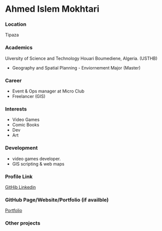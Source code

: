 # Ahmed Islem Mokhtari

### Location
Tipaza

### Academics
Uiversity of Science and Technology Houari Boumediene, Algeria. (USTHB)
- Geography and Spatial Planning - Enviornement Major (Master)

### Career
- Event & Ops manager at Micro Club
- Freelancer (GIS)

### Interests
- Video Games
- Comic Books
- Dev
- Art

### Development
- video games developer.
- GIS scripting & web maps

### Profile Link
[GitHib ](https://github.com/IndigoWizard/)
[Linkedin](https://www.linkedin.com/in/ahmed-islem-mokhtari/)


### GitHub Page/Website/Portfolio (if availble)
[Portfolio](https://indigowizard.github.io/Portfolio/)

### Other projects
